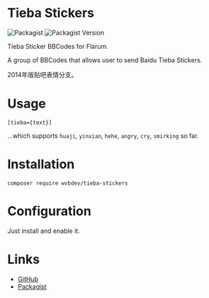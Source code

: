# Tieba Stickers
![Packagist](https://img.shields.io/packagist/l/wvbdev/tieba-stickers.svg) ![Packagist Version](https://img.shields.io/packagist/v/wvbdev/tieba-stickers.svg)

Tieba Sticker BBCodes for Flarum.

A group of BBCodes that allows user to send Baidu Tieba Stickers.

2014年版贴吧表情分支。

# Usage
```
[tieba={text}]
```
...which supports `huaji`, `yinxian`, `hehe`, `angry`, `cry`, `smirking` so far.
# Installation
```
composer require wvbdev/tieba-stickers
```
# Configuration
Just install and enable it.
# Links


- [GitHub](https://github.com/wvbdev/tieba-stickers)
- [Packagist](https://packagist.org/packages/wvbdev/tieba-stickers)
